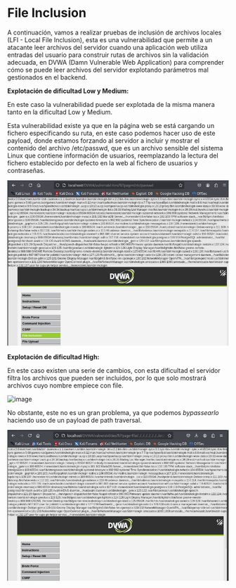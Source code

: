 # File Inclusion

A continuación, vamos a realizar pruebas de inclusión de archivos locales (LFI - Local File Inclusion), esta es una vulnerabilidad que permite a un atacante leer archivos del servidor cuando una aplicación web utiliza entradas del usuario para construir rutas de archivos sin la validación adecuada, en DVWA (Damn Vulnerable Web Application) para comprender cómo se puede leer archivos del servidor explotando parámetros mal gestionados en el backend.

**Explotación de dificultad Low y Medium:**

En este caso la vulnerabilidad puede ser explotada de la misma manera tanto en la dificultad Low y Medium.

Esta vulnerabilidad existe ya que en la página web se está cargando un fichero especificando su ruta, en este caso podemos hacer uso de este payload, donde estamos forzando al servidor a incluir y mostrar el contenido del archivo /etc/passwd, que es un archivo sensible del sistema Linux que contiene información de usuarios, reemplazando la lectura del fichero establecido por defecto en la web al fichero de usuarios y contraseñas.

![LM](./Assets/File%20Inclusion/LOW%20&%20MEDIUM-%201.png)

**Explotación de dificultad High:**

En este caso existen una serie de cambios, con esta dificultad el servidor filtra los archivos que pueden ser incluidos, por lo que solo mostrará archivos cuyo nombre empiece con file. 

![image](https://github.com/user-attachments/assets/5ea3bb26-a464-40aa-a808-e48e05546a4d)

No obstante, este no es un gran problema, ya que podemos *bypassearlo* haciendo uso de un payload de path traversal.

![H](./Assets/File%20Inclusion/HIGH%20-%201.png)
